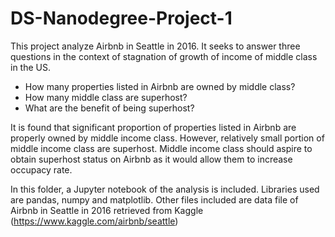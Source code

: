 # DS-Nanodegree-Project-1
This project analyze Airbnb in Seattle in 2016.  It seeks to answer three questions in the context of stagnation of growth of income of middle class in the US.
- How many properties listed in Airbnb are owned by middle class?
- How many middle class are superhost?
- What are the benefit of being superhost?

It is found that significant proportion of properties listed in Airbnb are properly owned by middle income class.  However, relatively small portion of middle income class are superhost.  Middle income class should aspire to obtain superhost status on Airbnb as it would allow them to increase occupacy rate.

In this folder, a Jupyter notebook of the analysis is included.  Libraries used are pandas, numpy and matplotlib.  Other files included are data file of Airbnb in Seattle in 2016 retrieved from Kaggle (https://www.kaggle.com/airbnb/seattle)
